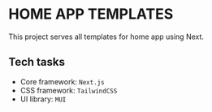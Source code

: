 # HOME APP TEMPLATES

This project serves all templates for home app using Next.

## Tech tasks

- Core framework: `Next.js`
- CSS framework: `TailwindCSS`
- UI library: `MUI`
